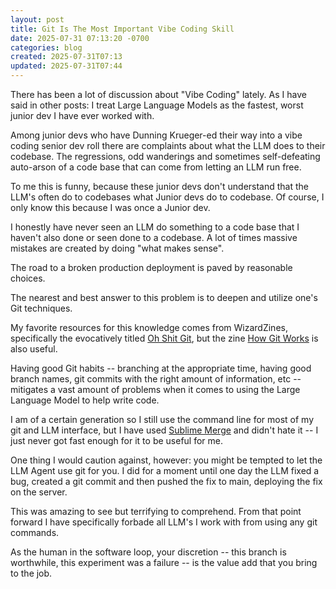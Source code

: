 ```yaml
---
layout: post
title: Git Is The Most Important Vibe Coding Skill
date: 2025-07-31 07:13:20 -0700
categories: blog
created: 2025-07-31T07:13
updated: 2025-07-31T07:44
---
```

There has been a lot of discussion about "Vibe Coding" lately. As I have said in other posts: I treat Large Language Models as the fastest, worst junior dev I have ever worked with.

Among junior devs who have Dunning Krueger-ed their way into a vibe coding senior dev roll there are complaints about what the LLM does to their codebase. The regressions, odd wanderings and sometimes self-defeating auto-arson of a code base that can come from letting an LLM run free.

To me this is funny, because these junior devs don't understand that the LLM's often do to codebases what Junior devs do to codebase. Of course, I only know this because I was once a Junior dev. 

I honestly have never seen an LLM do something to a code base that I haven't also done or seen done to a codebase. A lot of times massive mistakes are created by doing "what makes sense". 

The road to a broken production deployment is paved by reasonable choices. 

The nearest and best answer to this problem is to deepen and utilize one's Git techniques.

My favorite resources for this knowledge comes from WizardZines, specifically the evocatively titled [Oh Shit Git](https://wizardzines.com/zines/oh-shit-git/), but the zine [How Git Works](https://store.wizardzines.com/products/how-git-works) is also useful. 

Having good Git habits -- branching at the appropriate time, having good branch names, git commits with the right amount of information, etc -- mitigates a vast amount of problems when it comes to using the Large Language Model to help write code. 

I am of a certain generation so I still use the command line for most of my git and LLM interface, but I have used [Sublime Merge](https://www.sublimemerge.com/) and didn't hate it -- I just never got fast enough for it to be useful for me. 

One thing I would caution against, however: you might be tempted to let the LLM Agent use git for you. I did for a moment until one day the LLM fixed a bug, created a git commit and then pushed the fix to main, deploying the fix on the server.

This was amazing to see but terrifying to comprehend. From that point forward I have specifically forbade all LLM's I work with from using any git commands. 

As the human in the software loop, your discretion -- this branch is worthwhile, this experiment was a failure -- is the value add that you bring to the job. 
